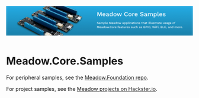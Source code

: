<img src="Design/banner.jpg" style="margin-bottom:10px" />

# Meadow.Core.Samples

For peripheral samples, see the [Meadow.Foundation repo](https://github.com/wildernesslabs/Meadow.Foundation).

For project samples, see the [Meadow projects on Hackster.io](https://www.hackster.io/WildernessLabs/projects?sort=published).
